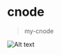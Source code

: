 # cnode

> my-cnode

![Alt text](https://github.com/SelfishlY/mycnode/raw/master/Screenshots/f8a11d8f-7d06-4d7d-8ba2-5346597a1b61.gif)